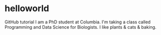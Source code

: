 # helloworld
GitHub tutorial
I am a PhD student at Columbia. I'm taking a class called Programming and Data Science for Biologists. I like plants & cats & baking.
